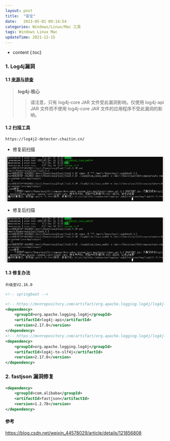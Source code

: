 ```yaml
---
layout: post
title:  "安全"
date:   2013-05-01 09:14:54
categories: Windows/Linux/Mac 工具
tags: Windows Linux Mac
updateTime: 2021-12-15
---
```


* content
{:toc}
### 1. Log4j漏洞

#### 1.1 [来源与排查](https://www.kb.cert.org/vuls/id/930724)

> **log4j-核心**
>
> > 请注意，只有 log4j-core JAR 文件受此漏洞影响。仅使用 log4j-api JAR 文件而不使用 log4j-core JAR 文件的应用程序不受此漏洞的影响。

#### 1.2 扫描工具

```html
https://log4j2-detector.chaitin.cn/ 
```

- 修复前扫描

![2021-12-16_log4j修复前](\image\安全\2021-12-16_log4j修复前.png)

- 修复后扫描

![2021-12-16_log4j修复前](\image\安全\2021-12-16_log4j修复前.png)



#### 1.3 修复办法

`升级至V2.16.0`

```xml
<!-- springboot -->

```



```xml
<!-- https://mvnrepository.com/artifact/org.apache.logging.log4j/log4j-api -->
<dependency>
    <groupId>org.apache.logging.log4j</groupId>
    <artifactId>log4j-api</artifactId>
    <version>2.17.0</version>
</dependency>
<!-- https://mvnrepository.com/artifact/org.apache.logging.log4j/log4j-to-slf4j -->
<dependency>
    <groupId>org.apache.logging.log4j</groupId>
    <artifactId>log4j-to-slf4j</artifactId>
    <version>2.17.0</version>
</dependency>
```



### 2. fastjson 漏洞修复

```xml
<dependency>
    <groupId>com.alibaba</groupId>
    <artifactId>fastjson</artifactId>
    <version>1.2.78</version>
</dependency>
```







#### 参考

https://blog.csdn.net/weixin_44578029/article/details/121856808
